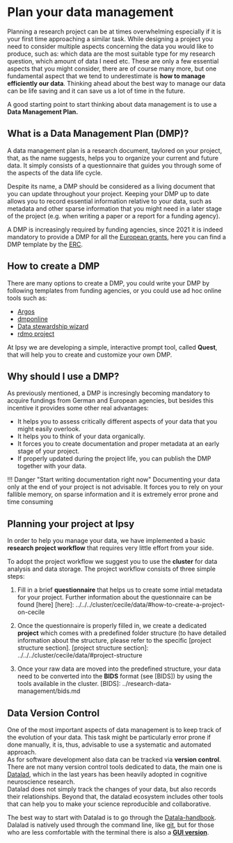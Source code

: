 # Plan your data management

Planning a research project can be at times overwhelming especially if it is your first time approaching a similar task. 
While designing a project you need to consider multiple aspects concerning the data you would like to produce, such as: which data are the most suitable type for my research question, which amount of data I need etc. These are only a few essential aspects that you might consider, there are of course many more, but one fundamental aspect that we tend to underestimate is **how to manage efficiently our data**. Thinking ahead about the best way to manage our data can be life saving and it can save us a lot of time in the future.

A good starting point to start thinking about data management is to use a **Data Management Plan.**

## What is a Data Management Plan (DMP)?

A data management plan is a research document, taylored on your project, that, as the name suggests, helps you to organize your current and future data. It simply consists of a questionnaire that guides you through some of the aspects of the data life cycle.

Despite its name, a DMP should be considered as a living document that you can update throughout your project. Keeping your DMP up to date allows you to record essential information relative to your data, such as metadata and other sparse information that you might need in a later stage of the project (e.g. when writing a paper or a report for a funding agency). 

A DMP is increasingly required by funding agencies, since 2021 it is indeed mandatory to provide a DMP for all the [European grants](https://ec.europa.eu/info/funding-tenders/opportunities/docs/2021-2027/common/agr-contr/general-mga_horizon-euratom_en.pdf), here you can find a DMP template by the [ERC](https://erc.europa.eu/sites/default/files/document/file/ERC_info_document-Open_Research_Data_and_Data_Management_Plans.pdf).

## How to create a DMP

There are many options to create a DMP, you could write your DMP by following templates from funding agencies, or you could use ad hoc online tools such as:

- [Argos](https://argos.openaire.eu/home)
- [dmponline](https://dmponline.dcc.ac.uk/)
- [Data stewardship wizard](https://ds-wizard.org/)
- [rdmo project](https://rdmo.aip.de/)
  
At Ipsy we are developing a simple, interactive prompt tool, called **Quest**, that will help you to create and customize your own DMP.

## Why should I use a DMP?

As previously mentioned, a DMP is incresingly becoming mandatory to acquire fundings from German and European agencies, but besides this incentive it provides some other real advantages:

- It helps you to assess critically different aspects of your data that you might easily overlook.
- It helps you to think of your data organically.
- It forces you to create documentation and proper metadata at an early stage of your project.
- If properly updated during the project life, you can publish the DMP together with your data.

!!! Danger "Start writing documentation right now"
    Documenting your data only at the end of your project is not advisable. It forces you to rely on your fallible memory, on sparse information and it is extremely error prone and time consuming


## Planning your project at Ipsy

In order to help you manage your data, we have implemented a basic **research project workflow** that requires very little effort from your side. 

To adopt the project workflow we suggest you to use the **cluster** for data analysis and data storage. The project workflow consists of three simple steps:

1. Fill in a brief **questionnaire** that helps us to create some intial metadata for your project. Further information about the questionnaire can be found [here] 
[here]: ../../../cluster/cecile/data/#how-to-create-a-project-on-cecile

1. Once the questionnaire is properly filled in, we create a dedicated **project** which comes with a predefined folder structure (to have detailed information about the structure, please refer to the specific [project structure section].
[project structure section]: ../../../cluster/cecile/data/#project-structure

1. Once your raw data are moved into the predefined structure, your data need to be converted into the **BIDS** format (see [BIDS]) by using the tools available in the cluster.
[BIDS]: ../research-data-management/bids.md

## Data Version Control

One of the most important aspects of data management is to keep track of the evolution of your data. This task might be particularly error prone if done manually, it is, thus, advisable to use a systematic and automated approach.</b>  
As for software development also data can be tracked via **version control**. There are not many version control tools dedicated to data, the main one is [Datalad](https://www.datalad.org/), which in the last years has been heavily adopted in cognitive neuroscience research.</b>   
Datalad does not simply track the changes of your data, but also records their relationships. Beyond that, the datalad ecosystem includes other tools that can help you to make your science reproducible and collaborative.


The best way to start with Datalad is to go through the [Datala-handbook](https://handbook.datalad.org/en/latest/).
Dalalad is natively used through the command line, like [git](https://git-scm.com/), but for those who are less comfortable with the terminal there is also a [**GUI version**](http://docs.datalad.org/projects/gooey/en/latest/). 